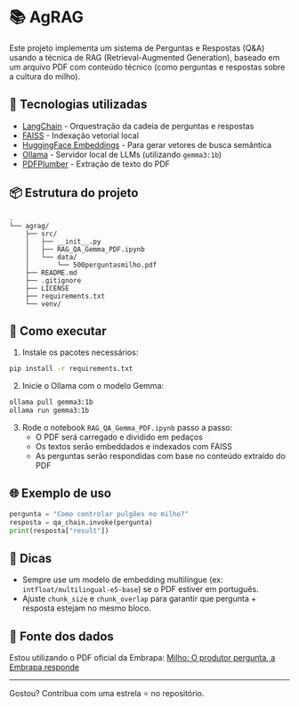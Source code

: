 # 📚 AgRAG

Este projeto implementa um sistema de Perguntas e Respostas (Q&A) usando a técnica de RAG (Retrieval-Augmented Generation), baseado em um arquivo PDF com conteúdo técnico (como perguntas e respostas sobre a cultura do milho).

## 🧠 Tecnologias utilizadas

- [LangChain](https://www.langchain.com/) - Orquestração da cadeia de perguntas e respostas
- [FAISS](https://github.com/facebookresearch/faiss) - Indexação vetorial local
- [HuggingFace Embeddings](https://huggingface.co/sentence-transformers) - Para gerar vetores de busca semântica
- [Ollama](https://ollama.com/) - Servidor local de LLMs (utilizando `gemma3:1b`)
- [PDFPlumber](https://github.com/jsvine/pdfplumber) - Extração de texto do PDF

## 📦 Estrutura do projeto

```
.
└── agrag/
    ├── src/
    │   ├── __init__.py
    │   ├── RAG_QA_Gemma_PDF.ipynb
    │   └── data/
    │       └── 500perguntasmilho.pdf
    ├── README.md
    ├── .gitignore
    ├── LICENSE
    ├── requirements.txt
    └── venv/
```

## 🚀 Como executar

1. Instale os pacotes necessários:
```bash
pip install -r requirements.txt
```

2. Inicie o Ollama com o modelo Gemma:
```bash
ollama pull gemma3:1b
ollama run gemma3:1b
```

3. Rode o notebook `RAG_QA_Gemma_PDF.ipynb` passo a passo:
   - O PDF será carregado e dividido em pedaços
   - Os textos serão embeddados e indexados com FAISS
   - As perguntas serão respondidas com base no conteúdo extraído do PDF

## 🌐 Exemplo de uso

```python
pergunta = "Como controlar pulgões no milho?"
resposta = qa_chain.invoke(pergunta)
print(resposta["result"])
```

## 📌 Dicas

- Sempre use um modelo de embedding multilíngue (ex: `intfloat/multilingual-e5-base`) se o PDF estiver em português.
- Ajuste `chunk_size` e `chunk_overlap` para garantir que pergunta + resposta estejam no mesmo bloco.

## 📄 Fonte dos dados

Estou utilizando o PDF oficial da Embrapa:
[Milho: O produtor pergunta, a Embrapa responde](https://www.embrapa.br/publicacoes-e-bibliotecas/colecao-500-perguntas-500-respostas)

---

Gostou? Contribua com uma estrela ⭐ no repositório.